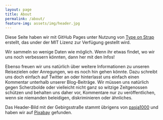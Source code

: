 ```yaml
---
layout: page
title: About
permalink: /about/
feature-img: assets/img/header.jpg
---
```


Diese Seite haben wir mit GitHub Pages unter Nutzung von [Type on Strap](https://github.io/sylhare/Type-on-Strap) erstellt, das under der MIT Lizenz zur Verfügung gestellt wird.

Wir sammeln so wenige Daten wie möglich. Wenn ihr etwas findet, wo wir uns noch verbessern könnten, dann her mit den Infos!

Ebenso freuen wir uns natürlich über weitere Informationen zu unseren Reisezielen oder Anregungen, wo es noch hin gehen könnte. Dazu schreibt uns doch einfach auf Twitter an oder hinterlasst uns einfach einen Kommentar unterhalb unserer Blog-Beiträge. Wir müssen uns natürlich gegen Scherzbolde oder vielleicht nicht ganz so witzige Zeitgenossen schützen und behalten uns daher vor, Kommentare nur zu veröffentlichen, wenn sie niemanden beleidigen, diskriminieren oder ähnliches.

Das Header-Bild mit der Gebirgsstraße stammt übrigens von [pasja1000](https://pixabay.com/de/users/pasja1000-6355831/?utm_source=link-attribution&amp;utm_medium=referral&amp;utm_campaign=image&amp;utm_content=4948376) und haben wir auf [Pixabay](https://pixabay.com/de/?utm_source=link-attribution&amp;utm_medium=referral&amp;utm_campaign=image&amp;utm_content=4948376) gefunden.
